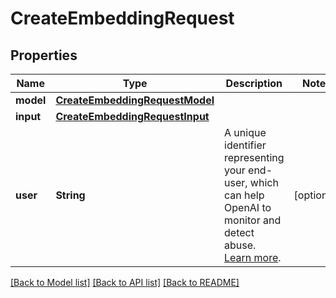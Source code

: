 # CreateEmbeddingRequest

## Properties
Name | Type | Description | Notes
------------ | ------------- | ------------- | -------------
**model** | [**CreateEmbeddingRequestModel**](CreateEmbeddingRequestModel.md) |  | 
**input** | [**CreateEmbeddingRequestInput**](CreateEmbeddingRequestInput.md) |  | 
**user** | **String** | A unique identifier representing your end-user, which can help OpenAI to monitor and detect abuse. [Learn more](/docs/guides/safety-best-practices/end-user-ids).  | [optional] 

[[Back to Model list]](../README.md#documentation-for-models) [[Back to API list]](../README.md#documentation-for-api-endpoints) [[Back to README]](../README.md)


